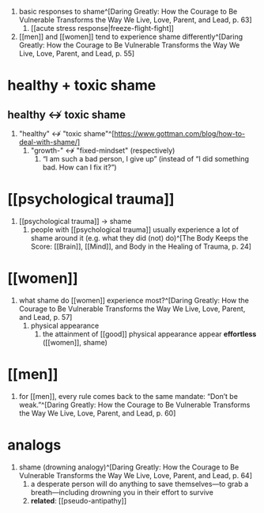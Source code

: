 1. basic responses to shame^[Daring Greatly: How the Courage to Be Vulnerable Transforms the Way We Live, Love, Parent, and Lead, p. 63]
	1. [[acute stress response|freeze-flight-fight]]
2. [[men]] and [[women]] tend to experience shame differently^[Daring Greatly: How the Courage to Be Vulnerable Transforms the Way We Live, Love, Parent, and Lead, p. 55]

# healthy + toxic shame
## healthy ↮ toxic shame
1. "healthy" ↮ "toxic shame"^[https://www.gottman.com/blog/how-to-deal-with-shame/]
	1. "growth-" ↮ "fixed-mindset" (respectively)
		1. “I am such a bad person, I give up” (instead of “I did something bad. How can I fix it?”)

# [[psychological trauma]]
1. [[psychological trauma]] → shame
	1. people with [[psychological trauma]] usually experience a lot of shame around it (e.g. what they did (not) do)^[The Body Keeps the Score: [[Brain]], [[Mind]], and Body in the Healing of Trauma, p. 24]

# [[women]]
1. what shame do [[women]] experience most?^[Daring Greatly: How the Courage to Be Vulnerable Transforms the Way We Live, Love, Parent, and Lead, p. 57]
	1. physical appearance
		1. the attainment of [[good]] physical appearance appear **effortless** ([[women]], shame)

# [[men]]
1. for [[men]], every rule comes back to the same mandate: “Don’t be weak.”^[Daring Greatly: How the Courage to Be Vulnerable Transforms the Way We Live, Love, Parent, and Lead, p. 60]

# analogs
1. shame (drowning analogy)^[Daring Greatly: How the Courage to Be Vulnerable Transforms the Way We Live, Love, Parent, and Lead, p. 64]
	1. a desperate person will do anything to save themselves—to grab a breath—including drowning you in their effort to survive
	2. **related**: [[pseudo-antipathy]]